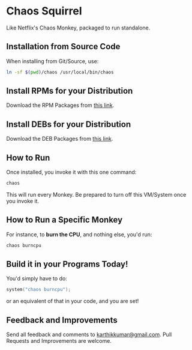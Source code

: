 # Chaos Squirrel

Like Netflix's Chaos Monkey, packaged to run standalone.

## Installation from Source Code

When installing from Git/Source, use:

```bash
ln -sf $(pwd)/chaos /usr/local/bin/chaos
```

## Install RPMs for your Distribution

Download the RPM Packages from [this link](https://software.opensuse.org//download.html?project=home%3Aguilt&package=ChaosSquirrel).

## Install DEBs for your Distribution

Download the DEB Packages from [this link](https://software.opensuse.org//download.html?project=home%3Aguilt&package=chaossquirrel).

## How to Run

Once installed, you invoke it with this one command:

```bash
chaos
```

This will run every Monkey. Be prepared to turn off this VM/System once you invoke it.

## How to Run a Specific Monkey

For instance, to **burn the CPU**, and nothing else, you'd run:

```bash
chaos burncpu
```

## Build it in your Programs Today!

You'd simply have to do:

```c
system("chaos burncpu");
```

or an equivalent of that in your code, and you are set!

## Feedback and Improvements

Send all feedback and comments to <karthikkumar@gmail.com>. Pull Requests 
and Improvements are welcome.
